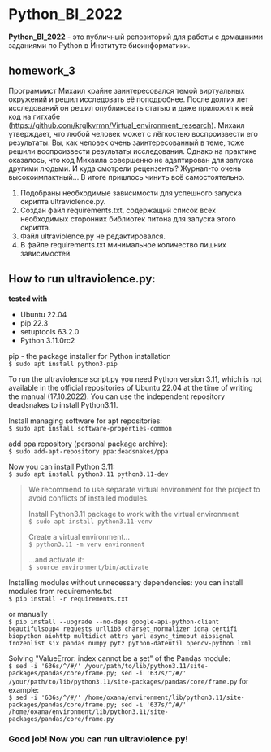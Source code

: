 # Python_BI_2022
**Python_BI_2022** - это публичный репозиторий для работы с домашними заданиями по Python в Институте биоинформатики.
## homework_3
Программист Михаил крайне заинтересовался темой виртуальных окружений и решил исследовать её поподробнее. После долгих лет исследований он решил опубликовать статью и даже приложил к ней код на гитхабе (https://github.com/krglkvrmn/Virtual_environment_research). Михаил утверждает, что любой человек может с лёгкостью воспроизвести его результаты. Вы, как человек очень заинтересованный в теме, тоже решили воспроизвести результаты исследования. Однако на практике оказалось, что код Михаила совершенно не адаптирован для запуска другими людьми. И куда смотрели рецензенты? Журнал-то очень высокоимпактный... В итоге пришлось чинить всё самостоятельно.

1. Подобраны необходимые зависимости для успешного запуска скрипта ultraviolence.py.
2. Создан файл requirements.txt, содержащий список всех необходимых сторонних библиотек питона для запуска этого скрипта.
3. Файл ultraviolence.py не редактировался.
5. В файле requirements.txt минимальное количество лишних зависимостей.


## How to run ultraviolence.py: 
**tested with**
* Ubuntu 22.04
* pip 22.3
* setuptools 63.2.0
* Python 3.11.0rc2    
    
pip - the package installer for Python installation    
`$ sudo apt install python3-pip`    
     
To run the ultraviolence script.py you need Python version 3.11, which is not available in the official repositories of Ubuntu 22.04 at the time of writing the manual (17.10.2022). You can use the independent repository deadsnakes to install Python3.11.  
          
Install managing software for apt repositories:   
`$ sudo apt install software-properties-common`     
     
add ppa repository (personal package archive):   
`$ sudo add-apt-repository ppa:deadsnakes/ppa`      
       
Now you can install Python 3.11:   
`$ sudo apt install python3.11 python3.11-dev`   
> We recommend to use separate virtual environment for the project to avoid conflicts of installed modules.    
>    
> Install Python3.11 package to work with the virtual environment    
> `$ sudo apt install python3.11-venv`     
>             
> Create a virtual environment...        
> `$ python3.11 -m venv environment`     
>  
> ...and activate it:     
> `$ source environment/bin/activate`  
    
Installing modules without unnecessary dependencies:
you can install modules from requirements.txt   
`$ pip install -r requirements.txt`   
    
or manually     
`$ pip install --upgrade --no-deps google-api-python-client beautifulsoup4 requests urllib3 charset_normalizer idna certifi biopython aiohttp multidict attrs yarl async_timeout aiosignal frozenlist six pandas numpy pytz python-dateutil opencv-python lxml`    
    
Solving "ValueError: index cannot be a set" of the Pandas module:  
`$ sed -i '636s/^/#/' /your/path/to/lib/python3.11/site-packages/pandas/core/frame.py; sed -i '637s/^/#/' /your/path/to/lib/python3.11/site-packages/pandas/core/frame.py`
for example:   
`$ sed -i '636s/^/#/' /home/oxana/environment/lib/python3.11/site-packages/pandas/core/frame.py; sed -i '637s/^/#/' /home/oxana/environment/lib/python3.11/site-packages/pandas/core/frame.py`

### Good job! Now you can run ultraviolence.py!


